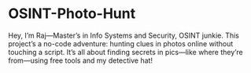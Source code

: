 # OSINT-Photo-Hunt
Hey, I’m Raj—Master’s in Info Systems and Security, OSINT junkie. This project’s a no-code adventure: hunting clues in photos online without touching a script. It’s all about finding secrets in pics—like where they’re from—using free tools and my detective hat!
